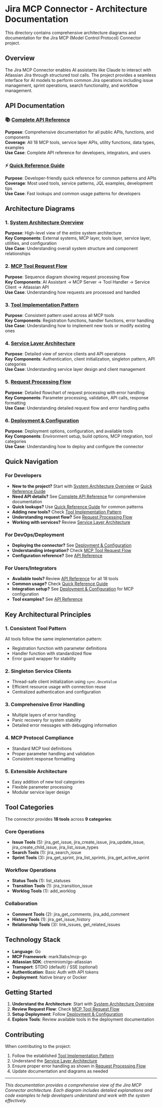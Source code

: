 # Jira MCP Connector - Architecture Documentation

This directory contains comprehensive architecture diagrams and documentation for the Jira MCP (Model Control Protocol) Connector project.

## Overview

The Jira MCP Connector enables AI assistants like Claude to interact with Atlassian Jira through structured tool calls. The project provides a seamless interface for AI models to perform common Jira operations including issue management, sprint operations, search functionality, and workflow management.

## API Documentation

### 📚 [Complete API Reference](API_REFERENCE.md)
**Purpose**: Comprehensive documentation for all public APIs, functions, and components  
**Coverage**: All 18 MCP tools, service layer APIs, utility functions, data types, examples  
**Use Case**: Complete API reference for developers, integrators, and users

### ⚡ [Quick Reference Guide](QUICK_REFERENCE.md)
**Purpose**: Developer-friendly quick reference for common patterns and APIs  
**Coverage**: Most used tools, service patterns, JQL examples, development tips  
**Use Case**: Fast lookups and common usage patterns for developers

## Architecture Diagrams

### 1. [System Architecture Overview](01-system-architecture.md)
**Purpose**: High-level view of the entire system architecture  
**Key Components**: External systems, MCP layer, tools layer, service layer, utilities, and configuration  
**Use Case**: Understanding overall system structure and component relationships

### 2. [MCP Tool Request Flow](02-request-flow.md)
**Purpose**: Sequence diagram showing request processing flow  
**Key Components**: AI Assistant → MCP Server → Tool Handler → Service Client → Atlassian API  
**Use Case**: Understanding how requests are processed and handled

### 3. [Tool Implementation Pattern](03-tool-implementation-pattern.md)
**Purpose**: Consistent pattern used across all MCP tools  
**Key Components**: Registration functions, handler functions, error handling  
**Use Case**: Understanding how to implement new tools or modify existing ones

### 4. [Service Layer Architecture](04-service-layer-architecture.md)
**Purpose**: Detailed view of service clients and API operations  
**Key Components**: Authentication, client initialization, singleton pattern, API categories  
**Use Case**: Understanding service layer design and client management

### 5. [Request Processing Flow](05-request-processing-flow.md)
**Purpose**: Detailed flowchart of request processing with error handling  
**Key Components**: Parameter processing, validation, API calls, response formatting  
**Use Case**: Understanding detailed request flow and error handling paths

### 6. [Deployment & Configuration](06-deployment-configuration.md)
**Purpose**: Deployment options, configuration, and available tools  
**Key Components**: Environment setup, build options, MCP integration, tool categories  
**Use Case**: Understanding how to deploy and configure the connector

## Quick Navigation

### For Developers
- **New to the project?** Start with [System Architecture Overview](01-system-architecture.md) or [Quick Reference Guide](QUICK_REFERENCE.md)
- **Need API details?** See [Complete API Reference](API_REFERENCE.md) for comprehensive documentation
- **Quick lookups?** Use [Quick Reference Guide](QUICK_REFERENCE.md) for common patterns
- **Adding new tools?** Check [Tool Implementation Pattern](03-tool-implementation-pattern.md)
- **Understanding request flow?** See [Request Processing Flow](05-request-processing-flow.md)
- **Working with services?** Review [Service Layer Architecture](04-service-layer-architecture.md)

### For DevOps/Deployment
- **Deploying the connector?** See [Deployment & Configuration](06-deployment-configuration.md)
- **Understanding integration?** Check [MCP Tool Request Flow](02-request-flow.md)
- **Configuration reference?** See [API Reference](API_REFERENCE.md#configuration--setup)

### For Users/Integrators
- **Available tools?** Review [API Reference](API_REFERENCE.md#mcp-tool-apis) for all 18 tools
- **Common usage?** Check [Quick Reference Guide](QUICK_REFERENCE.md#-most-used-mcp-tools)
- **Integration setup?** See [Deployment & Configuration](06-deployment-configuration.md) for MCP configuration
- **Tool examples?** See [API Reference](API_REFERENCE.md#examples--usage-patterns)

## Key Architectural Principles

### 1. **Consistent Tool Pattern**
All tools follow the same implementation pattern:
- Registration function with parameter definitions
- Handler function with standardized flow
- Error guard wrapper for stability

### 2. **Singleton Service Clients**
- Thread-safe client initialization using `sync.OnceValue`
- Efficient resource usage with connection reuse
- Centralized authentication and configuration

### 3. **Comprehensive Error Handling**
- Multiple layers of error handling
- Panic recovery for system stability
- Detailed error messages with debugging information

### 4. **MCP Protocol Compliance**
- Standard MCP tool definitions
- Proper parameter handling and validation
- Consistent response formatting

### 5. **Extensible Architecture**
- Easy addition of new tool categories
- Flexible parameter processing
- Modular service layer design

## Tool Categories

The connector provides **18 tools** across **9 categories**:

### Core Operations
- **Issue Tools** (5): jira_get_issue, jira_create_issue, jira_update_issue, jira_create_child_issue, jira_list_issue_types
- **Search Tools** (1): jira_search_issue
- **Sprint Tools** (3): jira_get_sprint, jira_list_sprints, jira_get_active_sprint

### Workflow Operations
- **Status Tools** (1): list_statuses
- **Transition Tools** (1): jira_transition_issue
- **Worklog Tools** (1): add_worklog

### Collaboration
- **Comment Tools** (2): jira_get_comments, jira_add_comment
- **History Tools** (1): jira_get_issue_history
- **Relationship Tools** (3): link_issues, get_related_issues

## Technology Stack

- **Language**: Go
- **MCP Framework**: mark3labs/mcp-go
- **Atlassian SDK**: ctreminiom/go-atlassian
- **Transport**: STDIO (default) / SSE (optional)
- **Authentication**: Basic Auth with API tokens
- **Deployment**: Native binary or Docker

## Getting Started

1. **Understand the Architecture**: Start with [System Architecture Overview](01-system-architecture.md)
2. **Review Request Flow**: Check [MCP Tool Request Flow](02-request-flow.md)
3. **Setup Deployment**: Follow [Deployment & Configuration](06-deployment-configuration.md)
4. **Explore Tools**: Review available tools in the deployment documentation

## Contributing

When contributing to the project:
1. Follow the established [Tool Implementation Pattern](03-tool-implementation-pattern.md)
2. Understand the [Service Layer Architecture](04-service-layer-architecture.md)
3. Ensure proper error handling as shown in [Request Processing Flow](05-request-processing-flow.md)
4. Update documentation and diagrams as needed

---

*This documentation provides a comprehensive view of the Jira MCP Connector architecture. Each diagram includes detailed explanations and code examples to help developers understand and work with the system effectively.* 